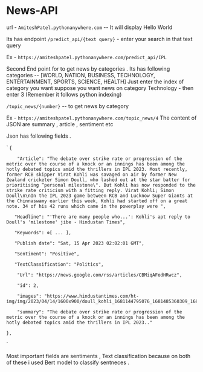 # News-API

 url - `AmiteshPatel.pythonanywhere.com` -- It will display Hello World
 
Its has endpoint  `/predict_api/{text query}`  - enter your search in that text query

Ex -  `https://amiteshpatel.pythonanywhere.com/predict_api/IPL`

Second End point for to get news by categories . 
Its has following categories --  [WORLD, NATION, BUSINESS, TECHNOLOGY, ENTERTAINMENT, SPORTS, SCIENCE, HEALTH]
Just enter the index of category you want suppose you want news on category Technology - then enter 3 (Remember it follows python indexing)

`/topic_news/{number}` -- to get news by category

Ex - `https://amiteshpatel.pythonanywhere.com/topic_news/4`
The content of JSON are summary , article , sentiment etc

Json has following fields .

`
{

        "Article": "The debate over strike rate or progression of the metric over the course of a knock or an innings has been among the hotly debated topics amid the thrillers in IPL 2023. Most recently, former RCB skipper Virat Kohli was savaged on air by former New Zealand cricketer Simon Doull, who lashed out at the star batter for prioritising “personal milestone\". But Kohli has now responded to the strike rate criticism with a fitting reply. Virat Kohli; Simon Doull\n\nIn the IPL 2023 game between RCB and Lucknow Super Giants at the Chinnaswamy earlier this week, Kohli had started off on a great note. 34 of his 42 runs which came in the powerplay were ",
       
       "Headline": "'There are many people who...': Kohli's apt reply to Doull's 'milestone' jibe - Hindustan Times",
       
       "Keywords": ⊕[ ... ],
       
       "Publish date": "Sat, 15 Apr 2023 02:02:01 GMT",
        
       "Sentiment": "Positive",
       
       "TextClassification": "Politics",
        
        "Url": "https://news.google.com/rss/articles/CBMiqAFodHRwcz",
        
        "id": 2,
        
        "images": "https://www.hindustantimes.com/ht-img/img/2023/04/14/1600x900/doull_kohli_1681144795076_1681485360309_1681485360309.jpg",
        
        "summary": "The debate over strike rate or progression of the metric over the course of a knock or an innings has been among the hotly debated topics amid the thrillers in IPL 2023.."
    
    },
`

Most important fields are sentiments , Text classification because on both of these i used Bert model to classify sentneces . 
